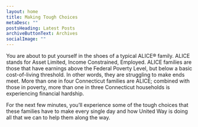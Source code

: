 ```yaml
---
layout: home
title: Making Tough Choices
metaDesc: ""
postsHeading: Latest Posts
archiveButtonText: Archives
socialImage: ""
---
```

You are about to put yourself in the shoes of a typical ALICE® family. ALICE stands for Asset Limited, Income Constrained, Employed. ALICE families are those that have earnings above the Federal Poverty Level, but below a basic cost-of-living threshold. In other words, they are struggling to make ends meet. More than one in four Connecticut families are ALICE; combined with those in poverty, more than one in three Connecticut households is experiencing financial hardship.

For the next few minutes, you’ll experience some of the tough choices that these families have to make every single day and how United Way is doing all that we can to help them along the way.